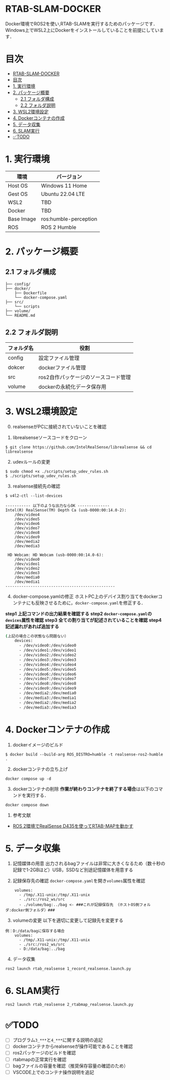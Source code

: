 # RTAB-SLAM-DOCKER
Docker環境でROS2を使い,RTAB-SLAMを実行するためのパッケージです．
Windows上でWSL2上にDockerをインストールしていることを前提にしています．

# 目次

- [RTAB-SLAM-DOCKER](#rtab-slam-docker)
- [目次](#目次)
- [1. 実行環境](#1-実行環境)
- [2. パッケージ概要](#2-パッケージ概要)
  - [2.1 フォルダ構成](#21-フォルダ構成)
  - [2.2 フォルダ説明](#22-フォルダ説明)
- [3. WSL2環境設定](#3-wsl2環境設定)
- [4. Dockerコンテナの作成](#4-dockerコンテナの作成)
- [5. データ収集](#5-データ収集)
- [6. SLAM実行](#6-slam実行)
- [✅TODO](#todo)

# 1. 実行環境

| 環境 | バージョン |
| ---- | ---- |
| Host OS | Windows 11 Home |
| Gest OS | Ubuntu 22.04 LTE |
| WSL2 | TBD |
| Docker | TBD |
| Base Image | ros:humble-perception |
| ROS | ROS 2 Humble |

# 2. パッケージ概要

## 2.1 フォルダ構成

```shell
├── config/
├── docker/
    ├── Dockerfile
    └── docker-compose.yaml
├── src/
    └── scripts
├── volume/
└── README.md
```

## 2.2 フォルダ説明

| フォルダ名 | 役割 |
| ---- | ---- |
| config | 設定ファイル管理 |
| dokcer | dockerファイル管理 |
| src | ros2自作パッケージのソースコード管理 |
| volume | dockerの永続化データ保存用 |


# 3. WSL2環境設定

0. realsenseがPCに接続されていないことを確認

1. librealsenseソースコードをクローン

```shell
$ git clone https://github.com/IntelRealSense/librealsense && cd librealsense
```
2. udevルールの変更

```shell
$ sudo chmod +x ./scripts/setup_udev_rules.sh
$ ./scripts/setup_udev_rules.sh
```

3. realsense接続先の確認
```shell
$ v4l2-ctl --list-devices

----------- 以下のような出力ならOK --------------
Intel(R) RealSense(TM) Depth Ca (usb-0000:00:14.0-2):
	/dev/video4
	/dev/video5
	/dev/video6
	/dev/video7
	/dev/video8
	/dev/video9
	/dev/media2
	/dev/media3

 HD Webcam: HD Webcam (usb-0000:00:14.0-6):
	/dev/video0
	/dev/video1
	/dev/video2
	/dev/video3
	/dev/media0
	/dev/media1
------------------------------------------------
```

4. docker-compose.yamlの修正
ホストPC上のデバイス割り当てをdockerコンテナにも反映させるために，`docker-compose.yaml`を修正する．

**step1 上記コマンドの出力結果を確認する**
**step2 `docker-compose.yaml`の`devices`属性を確認**
**step3 全ての割り当てが記述されていることを確認**
**step4 記述漏れがあれば追加する**

```shell:例.sh
(上記の場合この状態なら問題ない）
    devices:
      - /dev/video0:/dev/video0
      - /dev/video1:/dev/video1
      - /dev/video2:/dev/video2
      - /dev/video3:/dev/video3
      - /dev/video4:/dev/video4
      - /dev/video5:/dev/video5
      - /dev/video6:/dev/video6
      - /dev/video7:/dev/video7
      - /dev/video8:/dev/video8
      - /dev/video9:/dev/video9
      - /dev/media2:/dev/media0
      - /dev/media3:/dev/media1
      - /dev/media2:/dev/media2
      - /dev/media3:/dev/media3
```


# 4. Dockerコンテナの作成

1.  dockerイメージのビルド

```shell
$ docker build --build-arg ROS_DISTRO=humble -t realsense-ros2-humble .
```

2.  dockerコンテナの立ち上げ

```shell
docker compose up -d
```

3. dockerコンテナの削除
**作業が終わりコンテナを終了する場合**は以下のコマンドを実行する．

```shell
docker compose down
```

1. 参考文献
- [ROS 2環境でRealSense D435を使ってRTAB-MAPを動かす](https://qiita.com/porizou1/items/1a2ca3a80c72a25289c9)

# 5. データ収集

1. 記憶媒体の用意
出力されるbagファイルは非常に大きくなるため（数十秒の記録で1-2GBほど）USB，SSDなど別途記憶媒体を用意する

2. 記録保存先の確認
`docker-compose.yaml`を開き`volumes`属性を確認
```shell
    volumes:
      - /tmp/.X11-unix:/tmp/.X11-unix
      - ./src:/ros2_ws/src
      - ./volume/bag:../bag <- ###これが記録保存先 （ホストOS側フォルダ:docker側フォルダ）###
```

3. volumeの変更
以下を適切に変更して記録先を変更する

```shell
例：D:/data/bagに保存する場合
    volumes:
      - /tmp/.X11-unix:/tmp/.X11-unix
      - ./src:/ros2_ws/src
      - D:/data/bag:../bag
```

4. データ収集

```shell
ros2 launch rtab_realsense 1_record_realsense.launch.py
```

# 6. SLAM実行

```shell
ros2 launch rtab_realsense 2_rtabmap_realsense.launch.py
```

# ✅TODO

- [ ] プログラム`3_***`と`4_***`に関する説明の追記
- [ ] dockerコンテナからrealsenseが操作可能であることを確認
- [ ] ros2パッケージのビルドを確認
- [ ] rtabmapの正常実行を確認
- [ ] bagファイルの容量を確認（推奨保存容量の確認のため）
- [ ] VSCODE上でのコンテナ操作説明を追記